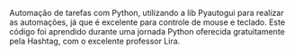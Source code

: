 Automação de tarefas com Python, utilizando a lib Pyautogui para realizar as automações, já que é excelente para controle de mouse e teclado.
Este código foi aprendido durante uma jornada Python oferecida gratuitamente pela Hashtag, com o excelente professor Lira.
